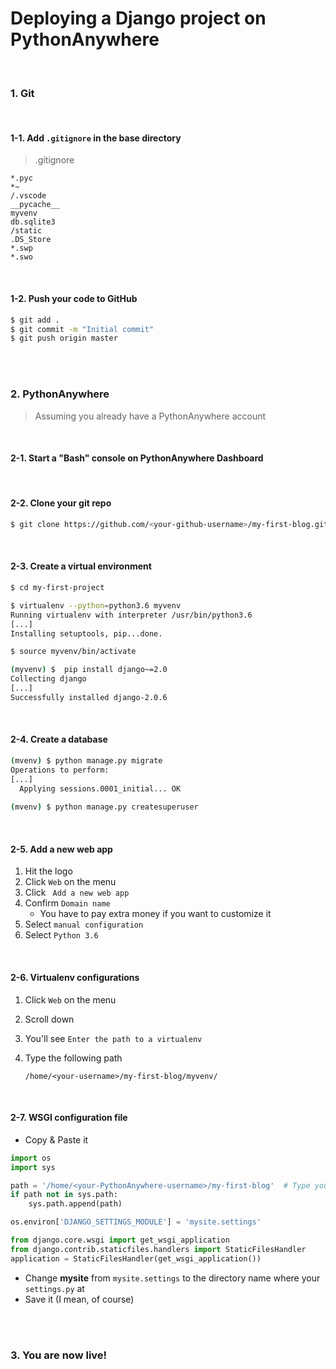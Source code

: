 # Deploying a Django project on PythonAnywhere

<br>

### 1. Git

<br>

#### 1-1. Add `.gitignore` in the base directory

> .gitignore

```
*.pyc
*~
/.vscode
__pycache__
myvenv
db.sqlite3
/static
.DS_Store
*.swp
*.swo
```

<br>

#### 1-2. Push your code to GitHub

```bash
$ git add .
$ git commit -m "Initial commit"
$ git push origin master
```

<br>

<br>

### 2. PythonAnywhere

> Assuming you already have a PythonAnywhere account 

<br>

#### 2-1. Start a "Bash" console on PythonAnywhere Dashboard

<br>

#### 2-2. Clone your git repo

```bash
$ git clone https://github.com/<your-github-username>/my-first-blog.git
```

<br>

#### 2-3. Create a virtual environment

```bash
$ cd my-first-project

$ virtualenv --python=python3.6 myvenv
Running virtualenv with interpreter /usr/bin/python3.6
[...]
Installing setuptools, pip...done.

$ source myvenv/bin/activate

(myvenv) $  pip install django~=2.0
Collecting django
[...]
Successfully installed django-2.0.6
```

<br>

#### 2-4. Create a database

```bash
(mvenv) $ python manage.py migrate
Operations to perform:
[...]
  Applying sessions.0001_initial... OK
  
(mvenv) $ python manage.py createsuperuser
```

<br>

#### 2-5.  Add a new web app

1. Hit the logo
2. Click `Web` on the menu
3. Click ` Add a new web app`
4. Confirm `Domain name`
   - You have to pay extra money if you want to customize it
5. Select `manual configuration`
6. Select `Python 3.6`

<br>

#### 2-6. Virtualenv configurations

1. Click `Web` on the menu

2. Scroll down

3. You'll see `Enter the path to a virtualenv`

4. Type the following path

   ```
   /home/<your-username>/my-first-blog/myvenv/
   ```

<br>

#### 2-7. WSGI configuration file

- Copy & Paste it

```python
import os
import sys

path = '/home/<your-PythonAnywhere-username>/my-first-blog'  # Type your PythonAnywhere account!
if path not in sys.path:
    sys.path.append(path)

os.environ['DJANGO_SETTINGS_MODULE'] = 'mysite.settings'

from django.core.wsgi import get_wsgi_application
from django.contrib.staticfiles.handlers import StaticFilesHandler
application = StaticFilesHandler(get_wsgi_application())
```

- Change **mysite** from `mysite.settings` to the directory name where your `settings.py` at
- Save it (I mean, of course)

<br>

<br>

### 3. You are now live!



<br>
